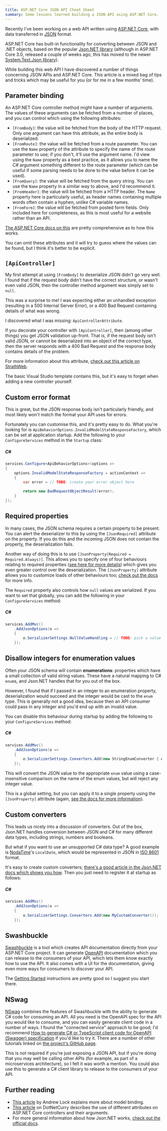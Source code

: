 ```yaml
---
title: ASP.NET Core JSON API Cheat Sheet
summary: Some lessons learned building a JSON API using ASP.NET Core.
---
```


Recently I've been working on a web API written using [ASP.NET Core](https://docs.microsoft.com/en-us/aspnet/core/?view=aspnetcore-3.0), with data transferred in [JSON](https://www.json.org/) format.

ASP.NET Core has built-in functionality for converting between JSON and .NET objects, based on the popular [Json.NET library](https://www.newtonsoft.com/json) (although in ASP.NET Core 3.0, released a couple of weeks ago, this has moved to the newer [System.Text.Json library](https://www.hanselman.com/blog/SystemTextJsonAndNewBuiltinJSONSupportInNETCore.aspx)).

While building this web API I have discovered a number of things concerning JSON APIs and ASP.NET Core.
This article is a mixed bag of tips and tricks which may be useful for you (or for me in a few months' time).

## Parameter binding

An ASP.NET Core controller method might have a number of arguments.
The values of these arguments can be fetched from a number of places, and you can control which using the following attributes:

- `[FromBody]`: the value will be fetched from the body of the HTTP request. Only one argument can have this attribute, as the entire body is deserialized.
- `[FromRoute]`: the value will be fetched from a route parameter. You can use the `Name` property of the attribute to specify the name of the route parameter to use; if you don't, it'll use the argument name. I'd view using the `Name` property as a best practice, as it allows you to name the C# argument something different to the route parameter (which can be useful if some parsing needs to be done to the value before it can be used).
- `[FromQuery]`: the value will be fetched from the query string. You can use the `Name` property in a similar way to above, and I'd recommend it.
- `[FromHeader]`: the value will be fetched from a HTTP header. The `Name` property here is particularly useful, as header names containing multiple words often contain a hyphen, unlike C# variable names.
- `[FromForm]`: the value will be fetched from posted form fields. Only included here for completeness, as this is most useful for a website rather than an API.

[The ASP.NET Core docs on this](https://docs.microsoft.com/en-us/aspnet/core/mvc/models/model-binding?view=aspnetcore-3.0#sources) are pretty comprehensive as to how this works.

You can omit these attributes and it will try to guess where the values can be found, but I think it's better to be explicit.

## `[ApiController]`

My first attempt at using `[FromBody]` to deserialize JSON didn't go very well.
I found that if the request body didn't have the correct structure, or wasn't even valid JSON, then the controller method argument was simply set to `null`.

This was a surprise to me!
I was expecting either an unhandled exception (resulting in a 500 Internal Server Error), or a 400 Bad Request containing details of what was wrong.

I discovered what I was missing: `ApiControllerAttribute`.

If you decorate your controller with `[ApiController]`, then (among other things) you get JSON validation up-front.
That is, if the request body isn't valid JSON, or cannot be deserialized into an object of the correct type, then the server responds with a 400 Bad Request and the response body contains details of the problem.

For more information about this attribute, [check out this article on StrathWeb](https://www.strathweb.com/2018/02/exploring-the-apicontrollerattribute-and-its-features-for-asp-net-core-mvc-2-1/).

The basic Visual Studio template contains this, but it's easy to forget when adding a new controller yourself.

## Custom error format

This is great, but the JSON response body isn't particularly friendly, and most likely won't match the format your API uses for errors.

Fortunately you can customise this, and it's pretty easy to do.
What you're looking for is `ApiBehaviorOptions.InvalidModelStateResponseFactory`, which can be set at application startup.
Add the following to your `ConfigureServices` method in the `Startup` class:

##### C#
```c#
services.Configure<ApiBehaviorOptions>(options =>
{
    options.InvalidModelStateResponseFactory = actionContext => 
    {
        var error = // TODO: create your error object here

        return new BadRequestObjectResult(error);
    }
});
```

## Required properties

In many cases, the JSON schema requires a certain property to be present.
You can alert the deserializer to this by using the `[JsonRequired]` attribute on the property.
If you do this and the incoming JSON does not contain the property, the deserialization fails.

Another way of doing this is to use `[JsonProperty(Required = Required.Always)]`.
This allows you to specify one of four behaviours relating to required properties ([see here for more details](https://www.newtonsoft.com/json/help/html/T_Newtonsoft_Json_Required.htm)) which gives you even greater control over the deserialization.
The `[JsonProperty]` attribute allows you to customize loads of other behaviours too; [check out the docs](https://www.newtonsoft.com/json/help/html/T_Newtonsoft_Json_Serialization_JsonProperty.htm) for more info.

The `Required` property also controls how `null` values are serialized.
If you want to set that globally, you can add the following in your `ConfigureServices` method:

##### C#
```c#
services.AddMvc()
    .AddJsonOptions(o =>
    {
        o.SerializerSettings.NullValueHandling = // TODO: pick a value
    });
```

## Disallow integers for enumeration values

Often your JSON schema will contain **enumerations**: properties which have a small collection of valid string values.
These have a natural mapping to C# `enum`s, and Json.NET handles that for you out of the box.

However, I found that if I passed in an integer to an enumeration property, deserialization would succeed and the integer would be cast to the `enum` type.
This is generally not a good idea, because then an API consumer could pass in any integer and you'd end up with an invalid value.

You can disable this behaviour during startup by adding the following to your `ConfigureServices` method:

##### C#
```c#
services.AddMvc()
    .AddJsonOptions(o =>
    {
        o.SerializerSettings.Converters.Add(new StringEnumConverter { AllowIntegerValues = false });
    });
```

This will convert the JSON value to the appropriate `enum` value using a case-insensitive comparison on the name of the enum values, but will reject any integer value.

This is a global setting, but you can apply it to a single property using the `[JsonProperty]` attribute (again, [see the docs for more information](https://www.newtonsoft.com/json/help/html/T_Newtonsoft_Json_Serialization_JsonProperty.htm)).

## Custom converters

This leads us nicely into a discussion of converters.
Out of the box, Json.NET handles conversion between JSON and C# for many different data types, including strings, numbers and booleans.

But what if you want to use an unsupported C# data type?
A good example is [NodaTime](https://nodatime.org/)'s `LocalDate`, which would be represented in JSON in [ISO 8601](https://en.wikipedia.org/wiki/ISO_8601) format.

It's easy to create custom converters; [there's a good article in the Json.NET docs which shows you how](https://www.newtonsoft.com/json/help/html/CustomJsonConverter.htm).
Then you just need to register it at startup as follows:

##### C#
```c#
services.AddMvc()
    .AddJsonOptions(o =>
    {
        o.SerializerSettings.Converters.Add(new MyCustomConverter());
    });
```

## Swashbuckle

[Swashbuckle](https://github.com/domaindrivendev/Swashbuckle.AspNetCore) is a tool which creates API documentation directly from your ASP.NET Core project.
It can generate [OpenAPI](https://swagger.io/docs/specification/about/) documentation which you can release to the consumers of your API, which lets them know exactly how to use the API.
It also comes with a UI for the documentation, giving even more ways for consumers to discover your API.

The [Getting Started](https://github.com/domaindrivendev/Swashbuckle.AspNetCore#getting-started) instructions are pretty good so I suggest you start there.

## NSwag

[NSwag](https://github.com/RicoSuter/NSwag) combines the features of Swashbuckle with the ability to generate C# code for consuming an API.
All you need is the OpenAPI spec for the API you would like to consume, and you can easily generate client code in a number of ways.
I found the "connected service" approach to be good; I'd recommend [How to generate C# or TypeScript client code for OpenAPI (Swagger) specification](https://medium.com/@unchase/how-to-generate-c-or-typescript-client-code-for-openapi-swagger-specification-d882d59e3b77) if you'd like to try it.
There are a number of other tutorials linked on [the project's GitHub page](https://github.com/RicoSuter/NSwag).

This is not required if you're just exposing a JSON API, but if you're doing that you may well be calling other APIs (for example, as part of a microservices architecture), so I felt it was worth a mention.
You could also use this to generate a C# client library to release to the consumers of your API.

## Further reading

- [This article](https://andrewlock.net/model-binding-json-posts-in-asp-net-core/) by Andrew Lock explains more about model binding.
- [This article](https://www.dotnetcurry.com/aspnet/1390/aspnet-core-web-api-attributes) on DotNetCurry describes the use of different attributes on ASP.NET Core controllers and their arguments.
- For more general information about how Json.NET works, [check out the official docs](https://www.newtonsoft.com/json/help/html/Introduction.htm).
